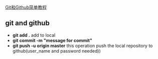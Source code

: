 [Git和Github简单教程](http://www.cnblogs.com/schaepher/p/5561193.html#reset)
## git and github
- **git add .** add to local
- **git commit -m "message for commit"**
- **git push -u origin master** this operation push the local repository to github(user_name and password needed))
